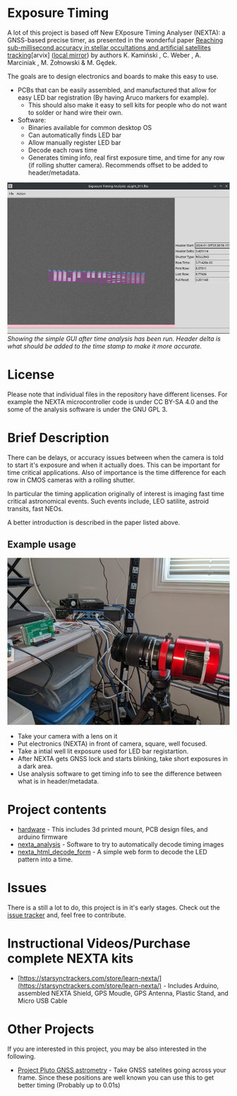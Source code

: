 # Exposure Timing

A lot of this project is based off New EXposure Timing Analyser (NEXTA): a GNSS-based precise timer, as presented in the wonderful paper [Reaching sub-millisecond accuracy in stellar
occultations and artificial satellites tracking](https://arxiv.org/abs/2301.06378)[arvix] ([local mirror](./nexta_2301.06378.pdf)) by authors K. Kamiński , C. Weber , A. Marciniak , M. Żołnowski & M. Gędek.

The goals are to design electronics and boards to make this easy to use.

 * PCBs that can be easily assembled, and manufactured that allow for easy LED bar registration (By having Aruco markers for example).
   * This should also make it easy to sell kits for people who do not want to solder or hand wire their own.
 * Software:
   * Binaries available for common desktop OS
   * Can automatically finds LED bar
   * Allow manually register LED bar
   * Decode each rows time
   * Generates timing info, real first exposure time, and time for any row (if rolling shutter camera). Recommends offset to be added to header/metadata. 

![GUI having done time analysis](nexta_analysis/screen_shot2.jpg)
*Showing the simple GUI after time analysis has been run. Header delta is what should be added to the time stamp to make it more accurate.*


# License
Please note that individual files in the repository have different licenses. For example the NEXTA microcontroller code is under CC BY-SA 4.0 and the some of the analysis software is under the GNU GPL 3.

# Brief Description

There can be delays, or accuracy issues between when the camera is told to start it's exposure and when it actually does. This can be important for time critical applications. Also of importance is the time difference for each row in CMOS cameras with a rolling shutter.

In particular the timing application originally of interest is imaging fast time critical astronomical events. Such events include, LEO satilite, astroid transits, fast NEOs.

A better introduction is described in the paper listed above.

## Example usage

![Image with camera with lens and NEXTA board](camera_with_nexta.jpg)

* Take your camera with a lens on it
* Put electronics (NEXTA) in front of camera, square, well focused.
* Take a intial well lit exposure used for LED bar registartion.
* After NEXTA gets GNSS lock and starts blinking, take short exposures in a dark area.
* Use analysis software to get timing info to see the difference between what is in header/metadata.

# Project contents

* [hardware](./hardware) - This includes 3d printed mount, PCB design files, and arduino firmware
* [nexta_analysis](./nexta_analysis) - Software to try to automatically decode timing images
* [nexta_html_decode_form](./nexta_html_decode_form) - A simple web form to decode the LED pattern into a time.

# Issues

There is a still a lot to do, this project is in it's early stages. Check out the [issue tracker](./issues) and, feel free to contribute.

# Instructional Videos/Purchase complete NEXTA kits

* [https://starsynctrackers.com/store/learn-nexta/](https://starsynctrackers.com/store/learn-nexta/) - Includes Arduino, assembled NEXTA Shield, GPS Moudle, GPS Antenna, Plastic Stand, and Micro USB Cable

# Other Projects

If you are interested in this project, you may be also interested in the following.

* [Project Pluto GNSS astrometry](https://www.projectpluto.com/gps_ast.htm) - Take GNSS satelites going across your frame. Since these positions are well known you can use this to get better timing (Probably up to 0.01s)

